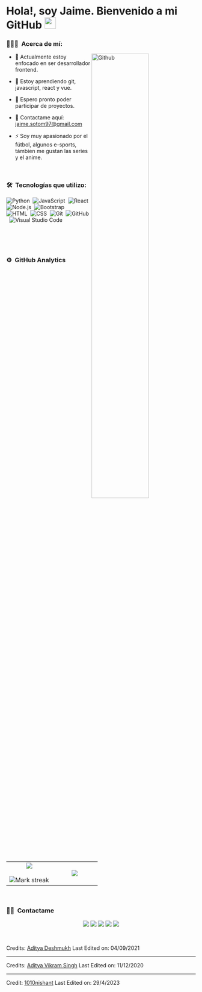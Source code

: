<h1> Hola!, soy Jaime. Bienvenido a mi GitHub <img src = "https://raw.githubusercontent.com/MartinHeinz/MartinHeinz/master/wave.gif" width = 30px> </h1>
<p align='center'>
</p>

### 👨🏻‍💻 &nbsp;Acerca de mí:

<img width="55%" align="right" alt="Github" src="https://raw.githubusercontent.com/onimur/.github/master/.resources/git-header.svg" />

- 🔭 Actualmente estoy enfocado en ser desarrollador frontend.
  
- 🌱 Estoy aprendiendo git, javascript, react y vue.
  
- 👯 Espero pronto poder participar de proyectos.
  
- 💬 Contactame aquí: jaime.sotom97@gmail.com
  
- ⚡ Soy muy apasionado por el fútbol, algunos e-sports, támbien me gustan las series y el anime.

<br>

### 🛠 &nbsp;Tecnologías que utilizo:

![Python](https://img.shields.io/badge/-Python-05122A?style=flat&logo=python)&nbsp;
![JavaScript](https://img.shields.io/badge/-JavaScript-05122A?style=flat&logo=javascript)&nbsp;
![React](https://img.shields.io/badge/-React-05122A?style=flat&logo=react)&nbsp;
![Node.js](https://img.shields.io/badge/-Node.js-05122A?style=flat&logo=node.js)&nbsp;
![Bootstrap](https://img.shields.io/badge/-Bootstrap-05122A?style=flat&logo=bootstrap&logoColor=563D7C)\
![HTML](https://img.shields.io/badge/-HTML-05122A?style=flat&logo=HTML5)&nbsp;
![CSS](https://img.shields.io/badge/-CSS-05122A?style=flat&logo=CSS3&logoColor=1572B6)&nbsp;
![Git](https://img.shields.io/badge/-Git-05122A?style=flat&logo=git)&nbsp;
![GitHub](https://img.shields.io/badge/-GitHub-05122A?style=flat&logo=github)&nbsp;
![Visual Studio Code](https://img.shields.io/badge/-Visual%20Studio%20Code-05122A?style=flat&logo=visual-studio-code&logoColor=007ACC)&nbsp;

<br>
<br>
<br>

### ⚙️ &nbsp;GitHub Analytics

<p align="center">
  <!--- stats (start) -->
<table align="center">
<tr border="none">
<td width="50%" align="center">
  
  <img  align="center"  src="https://github-readme-stats.vercel.app/api?username=Jaimee97&theme=dark&show_icons=true&count_private=true" />
  <br></br>
  <img  title="🔥 Get streak stats for your profile at git.io/streak-stats" alt="Mark streak" src="https://github-readme-streak-stats.herokuapp.com/?user=Jaimee97&theme=dark&hide_border=false" /> 
</td>

<td width="50%" align="center">

  <img  align="center"  src="https://github-readme-stats.anuraghazra1.vercel.app/api/top-langs/?username=Jaimee97&theme=dark&hide_border=false&no-bg=true&no-frame=true&langs_count=10"/>
  
  </td>
</tr>
</table>

<br>

### 🤝🏻 &nbsp;Contactame

<p align="center">
<a href="https://linkedin.com"><img src="https://img.shields.io/badge/-0077B5?style=flat&logo=Linkedin&logoColor=white"/></a>
<a href="mailto:jaime.sotom97@gmail.com"><img src="https://img.shields.io/badge/-D14836?style=flat&logo=Gmail&logoColor=white"/></a>
<a href="https://instagram.com"><img src="https://img.shields.io/badge/-E4405F?style=flat&logo=Instagram&logoColor=white"/></a>
<a href="https://facebook.com"><img src="https://img.shields.io/badge/-1877F2?style=flat&logo=Facebook&logoColor=white"/></a>
<a href="https://twitter.com"><img src="https://img.shields.io/badge/jaimee_sm?style=flat&logo=Twitter&logoColor=white
"></a>
</p>

<br>

Credits: [Aditya Deshmukh](https://github.com/Aditya664)
Last Edited on: 04/09/2021

-----
Credits: [Aditya Vikram Singh](https://github.com/AVS1508)
Last Edited on: 11/12/2020

-----
Credit: [1010nishant](https://github.com/1010nishant)
Last Edited on: 29/4/2023







